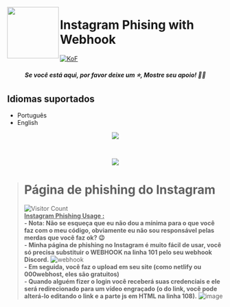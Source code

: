 <a href="https://dsc.gg/TEMauza/"><img width="120" height="120" align="left" style="float: left" src="https://upload.wikimedia.org/wikipedia/commons/thumb/a/a5/Instagram_icon.png/2048px-Instagram_icon.png"></a>
# Instagram Phising with Webhook

[![KoF](https://img.shields.io/discord/731725645851394118?color=5865F2&logo=discord&logoColor=white&style=for-the-badge)](https://dsc.gg/TEMauza/)
<h5 align='center'>Se você está aqui, por favor deixe um ⭐️, Mostre seu apoio! 👍🏻</h6>

## Idiomas suportados
-   Português
-   English

<p align="center"><img src="https://github.com/GarudaID/ig-phising/blob/main/pict/oke.PNG"></p>
<br>
<p align="center"><img src="https://github.com/GarudaID/ig-phising/blob/main/pict/okex.PNG"></p>

> # **Página de phishing do Instagram**
>![Visitor Count](https://camo.githubusercontent.com/b69e969500158d8cef615ee33731cad5633144db5a13ba089fa5f9c102146d29/68747470733a2f2f6b6f6d617265762e636f6d2f67687076632f3f757365726e616d653d76656e61787974)<br>
**<ins>Instagram Phishing Usage :</ins>**<br>
**- Nota: Não se esqueça que eu não dou a mínima para o que você faz com o meu código, obviamente eu não sou responsável pelas merdas que você faz ok? 😉**<br>
**- Minha página de phishing no Instagram é muito fácil de usar, você só precisa substituir o WEBHOOK na linha 101 pelo seu webhook Discord.**
![webhook](https://user-images.githubusercontent.com/81310818/123550149-869fee00-d76c-11eb-9938-34a444eb00e1.PNG)<br>
**- Em seguida, você faz o upload em seu site (como netlify ou 000webhost, eles são gratuitos)**<br>
**- Quando alguém fizer o login você receberá suas credenciais e ele será redirecionado para um vídeo engraçado (o do link, você pode alterá-lo editando o link e a parte js em HTML na linha 108).**
![image](https://user-images.githubusercontent.com/81310818/123550314-4d1bb280-d76d-11eb-8ca0-cec48b286461.png)<br>
